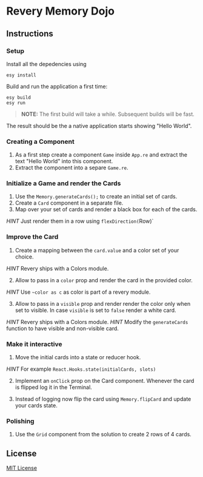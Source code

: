 # Revery Memory Dojo

## Instructions

### Setup

Install all the depedencies using

```
esy install
```

Build and run the application a first time:

```
esy build
esy run
```

> **NOTE:** The first build will take a while. Subsequent builds will be fast.

The result should be the a native application starts showing "Hello World".

### Creating a Component

1. As a first step create a component `Game` inside `App.re` and extract the text "Hello World" into this component.
2. Extract the component into a separe `Game.re`.

### Initialize a Game and render the Cards

1. Use the `Memory.generateCards();` to create an initial set of cards.
2. Create a `Card` component in a separate file.
3. Map over your set of cards and render a black box for each of the cards.

_HINT_ Just render them in a row using `flexDirection(`Row)`

### Improve the Card

1. Create a mapping between the `card.value` and a color set of your choice.

_HINT_ Revery ships with a Colors module.

2. Allow to pass in a `color` prop and render the card in the provided color.

_HINT_ Use `~color as c` as color is part of a revery module.

3. Allow to pass in a `visible` prop and render render the color only when set to visible. In case `visible` is set to `false` render a white card.

_HINT_ Revery ships with a Colors module.
_HINT_ Modify the `generateCards` function to have visible and non-visible card.

### Make it interactive

1. Move the initial cards into a state or reducer hook.

_HINT_ For example `React.Hooks.state(initialCards, slots)`

2. Implement an `onClick` prop on the Card component. Whenever the card is flipped log it in the Terminal.

3. Instead of logging now flip the card using `Memory.flipCard` and update your cards state.

### Polishing

1. Use the `Grid` component from the solution to create 2 rows of 4 cards.

## License

[MIT License](LICENSE)
